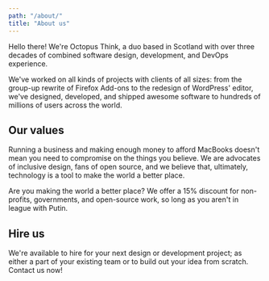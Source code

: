 ```yaml
---
path: "/about/"
title: "About us"
---
```


Hello there! We're Octopus Think, a duo based in Scotland with over three decades of combined software design, development, and DevOps experience.

We've worked on all kinds of projects with clients of all sizes: from the group-up rewrite of Firefox Add-ons to the redesign of WordPress' editor, we've designed, developed, and shipped awesome software to hundreds of millions of users across the world.

## Our values

Running a business and making enough money to afford MacBooks doesn't mean you need to compromise on the things you believe. We are advocates of inclusive design, fans of open source, and we believe that, ultimately, technology is a tool to make the world a better place.

Are you making the world a better place? We offer a 15% discount for non-profits, governments, and open-source work, so long as you aren't in league with Putin.

## Hire us

We're available to hire for your next design or development project; as either a part of your existing team or to build out your idea from scratch. Contact us now!
